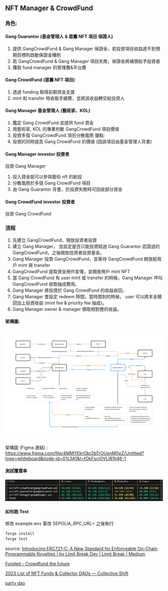 
## NFT Manager & CrowdFund

### 角色:
#### Gang Guarantor (基金管理人 & 眾籌 NFT 項目 保證人)
1. 提供 GangCrowdFund & Gang Manager 保證金，若投資項目收益達不到預期目標則啟動保證金機制
2. 若 GangCrowdFund & Gang Manager 項目失敗，保證金將補償給予投資者
3. 賺取 fund manager 的管理費&平台費 

#### Gang CrowdFund (眾籌 NFT 項目)
1. 透過 funding 取得前期資金支援
2. mint 和 transfer 時收取手續費，並將該收益轉交給投資人

#### Gang Manager 基金管理人 (藝術家、KOL)
1. 鑑定 Gang CrowdFund 並提供 fund 資金
2. 用藝術家, KOL 的專業判斷 GangCrowdFund 項目價值
3. 投資多個 GangCrowdFund 項目分散風險
優點:
1. 投資的同時提高 Gang CrowdFund 的價值 (因該項目由基金管理人背書)

#### Gang Manager investor 投資者
投資 Gang Manager
1. 投入資金就可以參與藝術 nft 的創投
2. 分散風險於多個 Gang CrowdFund 項目
3. 由 Gang Guarantor 背書，於投資失敗時可回收部分資金

#### Gang CrowdFund investor 投資者
投資 Gang CrowdFund

### 流程
1. 先建立 GangCrowdFund，開放投資者投資
2. 建立 Gang Manager， 並設定是否只能投資經過 Gang Guarantor 認證過的 GangCrowdFund，之後開放投資者投資基金。
3. Gang Manager 投資 GangCrowdFund，並等待 GangCrowdFund 開放給用戶 mint 與 transfer
4. GangCrowdFund 提取資金用作宣傳，並開放用戶 mint NFT
5. 當 Gang CrowdFund 有 user mint 或 transfer 的時候，Gang Manager 呼叫 GangCrowdFund 收取抽成費用。
6. Gang Manager 將投資於 Gang CrowdFund 的收益收回。
7. Gang Manager 會設定 redeem 時間，當時間到的時候， user 可以將本金贖回加上投資收益 (mint fee & priority fee 抽成)。
8. Gang Manager owner & manager 領取相對應的收益。

#### 架構圖:
![structure diagram](readmeImgs/structureDiagram.png)

架構圖 (Figma 連結) : 
https://www.figma.com/file/4MMYEkrObr2bTrOUsnM0pZ/Untitled?type=whiteboard&node-id=0%3A1&t=tOkFscjOVLI81h46-1

#### 測試覆蓋率
![contract Analysing, test coverage](readmeImgs/forgetestcoverage.png)

#### 如何跑 Test
修改 example.env
需改 SEPOLIA_RPC_URL=
之後執行
```sh
forge install
forge test
```


source:
[Introducing ERC721-C: A New Standard for Enforceable On-Chain Programmable Royalties | by Limit Break Dev | Limit Break | Medium](https://medium.com/limit-break/introducing-erc721-c-a-new-standard-for-enforceable-on-chain-programmable-royalties-defaa127410)

[Funded - Crowdfund the future](https://funded.app/)

[2023 List of NFT Funds & Collector DAOs — Collective Shift](https://collectiveshift.io/nft/nft-funds-and-collector-dao-list/)

[party dao](https://github.com/PartyDAO)
